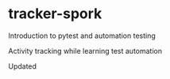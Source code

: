 # tracker-spork
Introduction to pytest and automation testing

Activity tracking while learning test automation

Updated

